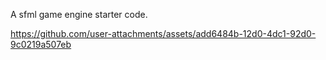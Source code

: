 A sfml game engine starter code.


https://github.com/user-attachments/assets/add6484b-12d0-4dc1-92d0-9c0219a507eb

